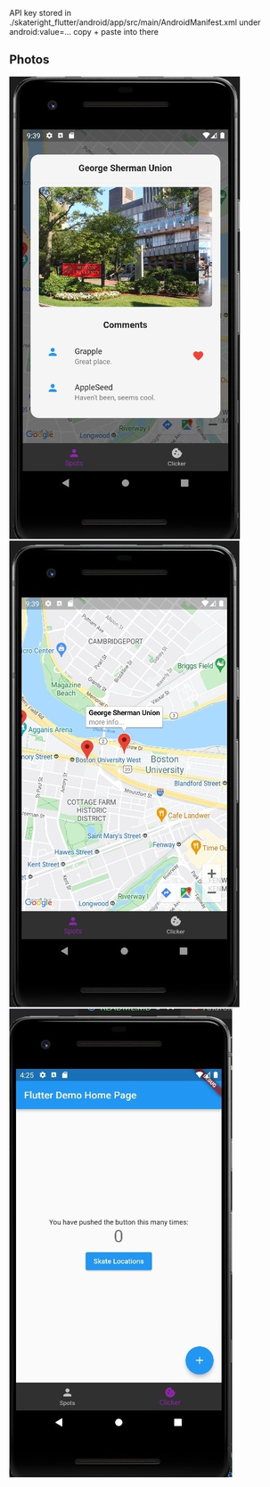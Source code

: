 API key stored in ./skateright_flutter/android/app/src/main/AndroidManifest.xml
under android:value=...
copy + paste into there

## Photos
![infoWindow](./assets/info_window.jpg)
![maps](./assets/map_screenshot.jpg)
![clicker](./assets/clicker_screenshot.jpg)